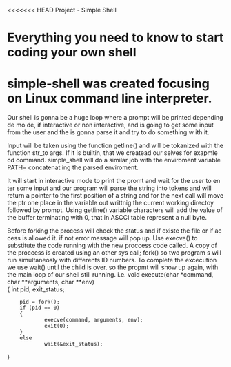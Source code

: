 
<<<<<<< HEAD
Project - Simple Shell

Everything you need to know to start coding your own shell
=======

# simple-shell was created focusing on Linux command line interpreter.



Our shell is gonna be a huge loop where a prompt will be printed depending de mo
de, if interactive or non interactive, and is going to
get some input from the user and the is gonna parse it and try to do something w
ith it.

Input will be taken using the function getline() and will be tokanized with the
function str_to args. If it is builtin, that we createad our selves for exapmle
cd command.
simple_shell will do a similar job with the enviroment variable PATH= concatenat
ing the parsed enviroment.

It will start in interactive mode to print the promt and wait for the user to en
ter some input and our program will parse the string into tokens and will return
a pointer to the first position of a string and for the next call will move the
ptr one place in the variable out writtnig the current working directoy followed
by prompt.
Using getline() variable characters will add the value of the buffer terminating
with 0, that in ASCCI table represent a null byte.

Before forking the process will check the status and if existe the file or if ac
cess is allowed it. if not error message will pop up.
Use execve() to substitute the code running with the new proccess code called.
A copy of the proccess is created using an other sys call; fork() so two program
s will run simultaneosly with differents ID numbers.
To complete the excecution we use wait() until the child is over. so the propmt
will show up again, with the main loop of our shell still running.
i.e.
void execute(char *command, char **arguments, char **env)      \
 {
        int pid, exit_status;

        pid = fork();
        if (pid == 0)
        {
                execve(command, arguments, env);
                exit(0);
        }
        else
                wait(&exit_status);
}
